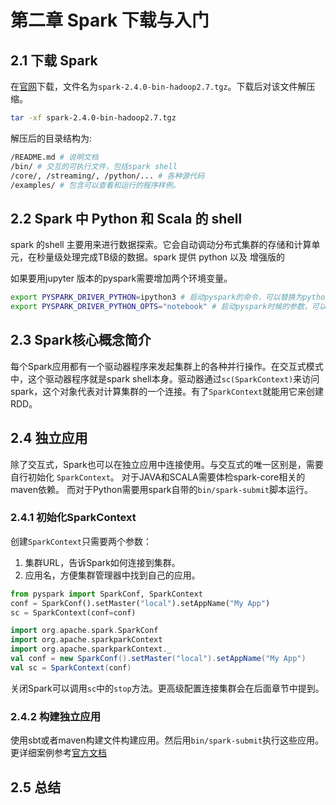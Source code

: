# 第二章 Spark 下载与入门

## 2.1 下载 Spark
在[官网](http://spark.apache.org/downloads.html)下载，文件名为`spark-2.4.0-bin-hadoop2.7.tgz`。下载后对该文件解压缩。
```bash
tar -xf spark-2.4.0-bin-hadoop2.7.tgz
```

解压后的目录结构为:
```bash
/README.md # 说明文档
/bin/ # 交互的可执行文件，包括spark shell
/core/, /streaming/, /python/... # 各种源代码
/examples/ # 包含可以查看和运行的程序样例。
```

## 2.2 Spark 中 Python 和 Scala 的 shell
spark 的shell 主要用来进行数据探索。它会自动调动分布式集群的存储和计算单元，在秒量级处理完成TB级的数据。spark 提供 python 以及 增强版的

如果要用jupyter 版本的pyspark需要增加两个环境变量。
```bash
export PYSPARK_DRIVER_PYTHON=ipython3 # 启动pyspark的命令，可以替换为python3.6 python2.7
export PYSPARK_DRIVER_PYTHON_OPTS="notebook" # 启动pyspark时候的参数，可以加 --config
```

## 2.3 Spark核心概念简介

每个Spark应用都有一个驱动器程序来发起集群上的各种并行操作。在交互式模式中，这个驱动器程序就是spark shell本身。驱动器通过`sc(SparkContext)`来访问spark，这个对象代表对计算集群的一个连接。有了`SparkContext`就能用它来创建RDD。

## 2.4 独立应用
除了交互式，Spark也可以在独立应用中连接使用。与交互式的唯一区别是，需要自行初始化 `SparkContext`。 对于JAVA和SCALA需要体检spark-core相关的maven依赖。 而对于Python需要用spark自带的`bin/spark-submit`脚本运行。

### 2.4.1 初始化SparkContext
创建`SparkContext`只需要两个参数：
1. 集群URL，告诉Spark如何连接到集群。
2. 应用名，方便集群管理器中找到自己的应用。
```python
from pyspark import SparkConf, SparkContext
conf = SparkConf().setMaster("local").setAppName("My App")
sc = SparkContext(conf=conf)
```

```scala
import org.apache.spark.SparkConf
import org.apache.sparkparkContext
import org.apache.sparkparkContext._
val conf = new SparkConf().setMaster("local").setAppName("My App")
val sc = SparkContext(conf)
```
关闭Spark可以调用`sc`中的`stop`方法。更高级配置连接集群会在后面章节中提到。

### 2.4.2 构建独立应用
使用sbt或者maven构建文件构建应用。然后用`bin/spark-submit`执行这些应用。更详细案例参考[官方文档](http://spark.apache.org/docs/latest/quick-start.html)

## 2.5 总结
